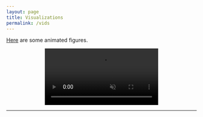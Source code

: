 ```yaml
---
layout: page
title: Visualizations 
permalink: /vids
---
```


[Here](https://www.youtube.com/@fredangelogarcia) are some animated figures.

<p align="center">
<video width="auto" width="100%"  loop="loop" muted="muted" plays-inline="true" autoplay>
  <source type="video/mp4" src="https://terpconnect.umd.edu/~fgarcia4/cosmology/halo_D/star%20cluster%20formation%20static.mp4">
</video>
</p>




----
